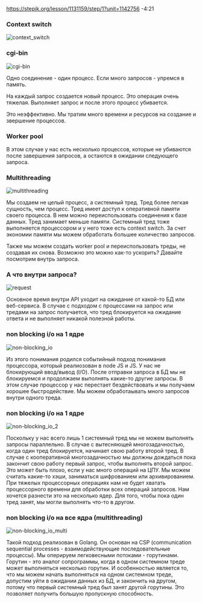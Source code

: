 https://stepik.org/lesson/1131159/step/1?unit=1142756  -4:21

### Context switch

![context_switch](images/context_switch.png)

### cgi-bin

![cgi-bin](images/cgi-bin.png)

Одно соединение - один процесс. Если много запросов - упремся в память.

На каждый запрос создается новый процесс. Это операция очень тяжелая. Выполняет запрос и после этого процесс убивается.

Это неэффективно. Мы тратим много времени и ресурсов на создание и звершение процессов.

### Worker pool

В этом случае у нас есть несколько процессов, которые не убиваются после завершения запросов, а остаются в ожидании следующего запроса.

### Multithreading

![multithreading](images/multithreading.png)

Мы создаем не целый процесс, а системный тред. Тред более легкая сущность, чем процесс. Тред имеет доступ к оперативной памяти своего процесса. В нем можно переиспользовать соединения к базе данных. Тред занимает меньше памяти. Системный тред тоже выполняется процессором и у него тоже есть context switch. За счет экономии памяти мы можем обработать большее количество запросов.

Также мы можем создать worker pool и переиспользовать треды, не создавая их снова. Возможно это можно как-то ускорить? Давайте посмотрим внутрь запроса.

### А что внутри запроса?

![request](images/request.png)

Основное время внутри API уходит на ожидание от какой-то БД или веб-сервиса. В случае с подходом с процессами на запрос или тредами на запрос получается, что тред блокируется на ожидание ответа и не выполняет никакой полезной работы. 

### non blocking i/o на 1 ядре

![non-blocking_io](images/non-blocking_io.png)

Из этого понимания родился событийный подход понимания процессора, который реалиозован в node JS и JS. У нас не блокирующий ввод/вывод (I/O). После отправки запроса в БД мы не блокируемся и продолжаем выполнять какие-то другие запросы. В этом случае процессор у нас перестает бездействовать и мы получаем хорошее быстродействие. Мы можем обработаывать много запросов внутри одного треда.

### non blocking i/o на 1 ядре

![non-blocking_io_2](images/non-blocking_io_2.png)

Поскольку у нас всего лишь 1 системный тред мы не можем выполнять запросы параллельно. В случае с вытесняющей многозадачностью, когда один тред блокируется, начинает свою работу второй тред. В случае с кооперативной многозадачностью мы должны дождаться пока закончит свою работу первый запрос, чтобы выполнять второй запрос. Это может быть плохо, если у нас много операций на ЦПУ. Мы можем считать какие-то хэши, заниматься шифрованием или архивированием. При тяжелых процессорных операциях нам не будет хватать процессорного времени для обработки всех операций запросов. Нам хочется разнести это на несколько ядер. Для того, чтобы пока один тред занят, мы могли выполнять что-то в другом.

### non blocking i/o на все ядра (multithreading)

![non-blocking_io_multi](images/non-blocking_io_multi.png)

Такой подход реализован в Golang. Он основан на CSP (communication sequential processes - взаимодействующие последовательные процессы). Мы оперируем легковесными потоками - горутинами. Горутин - это аналог сопрограммы, когда в одном системном треде может выполняться несколько горутин. И особенностью является то, что мы можем начать выполняться на одном системном треде, допустим уйти в ожидании данных из БД, и закончить на другом, потому что первый системный тред был занят другой горутины. Это позволяет получить большую пропускную способность.
